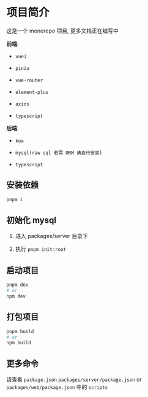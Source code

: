 # 项目简介

这是一个 monorepo 项目, 更多文档正在编写中

**前端**:

- `vue3`

- `pinia`

- `vue-router`

- `element-plus`

- `axios`

- `typescript`

**后端**:

- `koa`

- `mysql(raw sql 若需 ORM 请自行安装)`

- `typescript`

## 安装依赖

```bash
pnpm i
```

## 初始化 mysql

1. 进入 packages/server 目录下

2. 执行 `pnpm init:root`

## 启动项目

```bash
pnpm dev
# or
npm dev
```

## 打包项目

```bash
pnpm build
# or
npm build
```

## 更多命令

请查看 `package.json` `packages/server/package.json` or `packages/web/package.json` 中的 `scripts`
